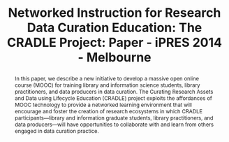 ---
abstract: In this paper, we describe a new initiative to develop a massive open online
  course (MOOC) for training library and information science students, library practitioners,
  and data producers in data curation. The Curating Research Assets and Data using
  Lifecycle Education (CRADLE) project exploits the affordances of MOOC technology
  to provide a networked learning environment that will encourage and foster the creation
  of research ecosystems in which CRADLE participants—library and information graduate
  students, library practitioners, and data producers—will have opportunities to collaborate
  with and learn from others engaged in data curation practice.
creators:
- Christian, Thu-Mai
- Tibbo, Helen
date: null
document_url: https://services.phaidra.univie.ac.at/api/object/o:378079/download
grand_parent: iPRES
institutions: []
keywords:
- data curation
- data curation education
- data management
- massive open online course
- mooc
landing_page_url: https://phaidra.univie.ac.at/o:378079
language: eng
layout: publication
license: CC BY-NC-SA 3.0 AT
notes_url: null
parent: iPRES 2014
presentation_url: null
size: 57784
source_name: iPRES
title: 'Networked Instruction for Research Data Curation Education: The CRADLE Project:
  Paper - iPRES 2014 - Melbourne'
type: paper
year: 2014
---
